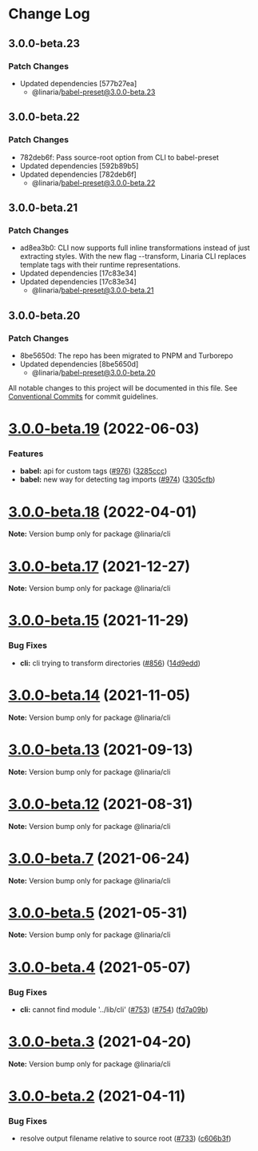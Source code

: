 # Change Log

## 3.0.0-beta.23

### Patch Changes

- Updated dependencies [577b27ea]
  - @linaria/babel-preset@3.0.0-beta.23

## 3.0.0-beta.22

### Patch Changes

- 782deb6f: Pass source-root option from CLI to babel-preset
- Updated dependencies [592b89b5]
- Updated dependencies [782deb6f]
  - @linaria/babel-preset@3.0.0-beta.22

## 3.0.0-beta.21

### Patch Changes

- ad8ea3b0: CLI now supports full inline transformations instead of just extracting styles. With the new flag --transform, Linaria CLI replaces template tags with their runtime representations.
- Updated dependencies [17c83e34]
- Updated dependencies [17c83e34]
  - @linaria/babel-preset@3.0.0-beta.21

## 3.0.0-beta.20

### Patch Changes

- 8be5650d: The repo has been migrated to PNPM and Turborepo
- Updated dependencies [8be5650d]
  - @linaria/babel-preset@3.0.0-beta.20

All notable changes to this project will be documented in this file.
See [Conventional Commits](https://conventionalcommits.org) for commit guidelines.

# [3.0.0-beta.19](https://github.com/callstack/linaria/compare/v3.0.0-beta.18...v3.0.0-beta.19) (2022-06-03)

### Features

- **babel:** api for custom tags ([#976](https://github.com/callstack/linaria/issues/976)) ([3285ccc](https://github.com/callstack/linaria/commit/3285ccc1d00449b78b3fc74087528cd38cbdd116))
- **babel:** new way for detecting tag imports ([#974](https://github.com/callstack/linaria/issues/974)) ([3305cfb](https://github.com/callstack/linaria/commit/3305cfb0c0f65abdacceeb7e6bad118c59f7d551))

# [3.0.0-beta.18](https://github.com/callstack/linaria/compare/v3.0.0-beta.17...v3.0.0-beta.18) (2022-04-01)

**Note:** Version bump only for package @linaria/cli

# [3.0.0-beta.17](https://github.com/callstack/linaria/compare/v3.0.0-beta.16...v3.0.0-beta.17) (2021-12-27)

**Note:** Version bump only for package @linaria/cli

# [3.0.0-beta.15](https://github.com/callstack/linaria/compare/v3.0.0-beta.14...v3.0.0-beta.15) (2021-11-29)

### Bug Fixes

- **cli:** cli trying to transform directories ([#856](https://github.com/callstack/linaria/issues/856)) ([14d9edd](https://github.com/callstack/linaria/commit/14d9edd3de5472af2fb7d7f12b22779fb59b2324))

# [3.0.0-beta.14](https://github.com/callstack/linaria/compare/v3.0.0-beta.13...v3.0.0-beta.14) (2021-11-05)

**Note:** Version bump only for package @linaria/cli

# [3.0.0-beta.13](https://github.com/callstack/linaria/compare/v3.0.0-beta.12...v3.0.0-beta.13) (2021-09-13)

**Note:** Version bump only for package @linaria/cli

# [3.0.0-beta.12](https://github.com/callstack/linaria/compare/v3.0.0-beta.11...v3.0.0-beta.12) (2021-08-31)

**Note:** Version bump only for package @linaria/cli

# [3.0.0-beta.7](https://github.com/callstack/linaria/compare/v3.0.0-beta.6...v3.0.0-beta.7) (2021-06-24)

**Note:** Version bump only for package @linaria/cli

# [3.0.0-beta.5](https://github.com/callstack/linaria/compare/v3.0.0-beta.4...v3.0.0-beta.5) (2021-05-31)

**Note:** Version bump only for package @linaria/cli

# [3.0.0-beta.4](https://github.com/callstack/linaria/compare/v3.0.0-beta.3...v3.0.0-beta.4) (2021-05-07)

### Bug Fixes

- **cli:** cannot find module '../lib/cli' ([#753](https://github.com/callstack/linaria/issues/753)) ([#754](https://github.com/callstack/linaria/issues/754)) ([fd7a09b](https://github.com/callstack/linaria/commit/fd7a09b4d4c7265e631b1d9c153362c87ed4132c))

# [3.0.0-beta.3](https://github.com/callstack/linaria/compare/v3.0.0-beta.2...v3.0.0-beta.3) (2021-04-20)

**Note:** Version bump only for package @linaria/cli

# [3.0.0-beta.2](https://github.com/callstack/linaria/compare/v3.0.0-beta.1...v3.0.0-beta.2) (2021-04-11)

### Bug Fixes

- resolve output filename relative to source root ([#733](https://github.com/callstack/linaria/issues/733)) ([c606b3f](https://github.com/callstack/linaria/commit/c606b3f9340f498e104905a954393df6fd48cb73))
